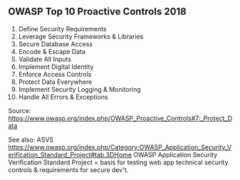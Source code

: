 ## OWASP Top 10 Proactive Controls 2018

1. Define Security Requirements
2. Leverage Security Frameworks & Libraries
3. Secure Database Access
4. Encode & Escape Data
5. Validate All Inputs
6. Implement Digital Identity
7. Enforce Access Controls
8. Protect Data Everywhere
9. Implement Security Logging & Monitoring
10. Handle All Errors & Exceptions

Source: https://www.owasp.org/index.php/OWASP_Proactive_Controls#7:_Protect_Data


See also: ASVS https://www.owasp.org/index.php/Category:OWASP_Application_Security_Verification_Standard_Project#tab.3DHome
OWASP Application Security Verification Standard Project = basis for testing web app technical security controls & requirements for secure dev't.
